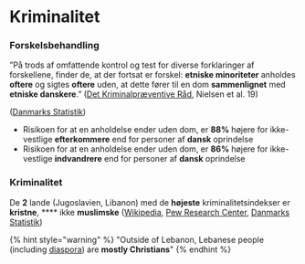 # Kriminalitet

### Forskelsbehandling

”På trods af omfattende kontrol og test for diverse forklaringer af forskellene, finder de, at der fortsat er forskel: **etniske minoriteter** anholdes **oftere** og sigtes **oftere** uden, at dette fører til en dom **sammenlignet** med **etniske danskere**.” ([Det Kriminalpræventive Råd](https://dkr.dk/media/7009/kriminalitet-og-etniske-minoriteter-del-i.pdf), Nielsen et al. 19)

([Danmarks Statistik](https://www.dst.dk/ext/formid/saerkoersel-dr--xlsx))

* Risikoen for at en anholdelse ender uden dom, er **88%** højere for ikke-vestlige **efterkommere** end for personer af **dansk** oprindelse
* Risikoen for at en anholdelse ender uden dom, er **86%** højere for ikke-vestlige **indvandrere** end for personer af **dansk** oprindelse

### Kriminalitet

De **2** lande (Jugoslavien, Libanon) med de **højeste** kriminalitetsindekser er **kristne**, **** ikke **muslimske** ([Wikipedia](https://en.wikipedia.org/wiki/Religion\_in\_Lebanon), [Pew Research Center](https://www.pewresearch.org/fact-tank/2017/05/22/most-in-former-yugoslavia-favor-multicultural-society-although-some-tensions-remain/), [Danmarks Statistik](https://www.dst.dk/da/Statistik/nyheder-analyser-publ/nyt/NytHtml?cid=20403))

{% hint style="warning" %}
"Outside of Lebanon, Lebanese people (including [diaspora](https://en.wikipedia.org/wiki/Lebanese\_diaspora)) are **mostly Christians**"
{% endhint %}
